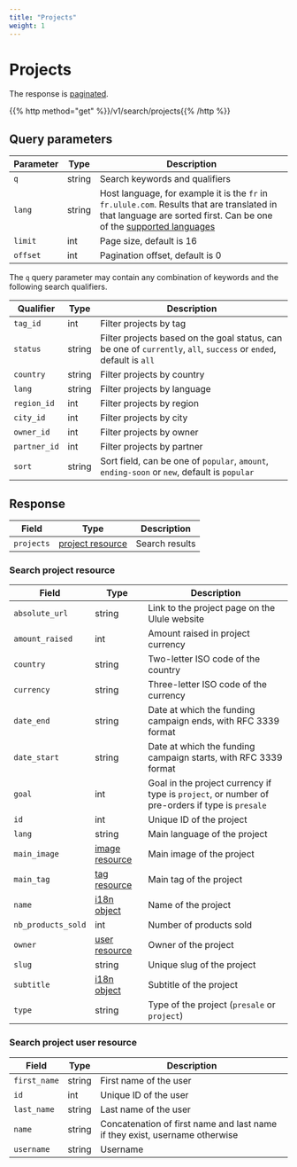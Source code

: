 ```yaml
---
title: "Projects"
weight: 1
---
```


# Projects

The response is [paginated](#pagination).

{{% http method="get" %}}/v1/search/projects{{% /http %}}

## Query parameters

| Parameter | Type   | Description                                                                                                                                                                     |
| --------- | ------ | ------------------------------------------------------------------------------------------------------------------------------------------------------------------------------- |
| `q`       | string | Search keywords and qualifiers                                                                                                                                                  |
| `lang`    | string | Host language, for example it is the `fr` in `fr.ulule.com`. Results that are translated in that language are sorted first. Can be one of the [supported languages](#languages) |
| `limit`   | int    | Page size, default is 16                                                                                                                                                        |
| `offset`  | int    | Pagination offset, default is 0                                                                                                                                                 |

The `q` query parameter may contain any combination of keywords and the following search qualifiers.

| Qualifier    | Type   | Description                                                                                                        |
| ------------ | ------ | ------------------------------------------------------------------------------------------------------------------ |
| `tag_id`     | int    | Filter projects by tag                                                                                             |
| `status`     | string | Filter projects based on the goal status, can be one of `currently`, `all`, `success` or `ended`, default is `all` |
| `country`    | string | Filter projects by country                                                                                         |
| `lang`       | string | Filter projects by language                                                                                        |
| `region_id`  | int    | Filter projects by region                                                                                          |
| `city_id`    | int    | Filter projects by city                                                                                            |
| `owner_id`   | int    | Filter projects by owner                                                                                           |
| `partner_id` | int    | Filter projects by partner                                                                                         |
| `sort`       | string | Sort field, can be one of `popular`, `amount`, `ending-soon` or `new`, default is `popular`                        |

## Response

| Field      | Type                                         | Description    |
| ---------- | -------------------------------------------- | -------------- |
| `projects` | [project resource](#search-project-resource) | Search results |

### Search project resource

| Field              | Type                                   | Description                                                                                     |
| ------------------ | -------------------------------------- | ----------------------------------------------------------------------------------------------- |
| `absolute_url`     | string                                 | Link to the project page on the Ulule website                                                   |
| `amount_raised`    | int                                    | Amount raised in project currency                                                               |
| `country`          | string                                 | Two-letter ISO code of the country                                                              |
| `currency`         | string                                 | Three-letter ISO code of the currency                                                           |
| `date_end`         | string                                 | Date at which the funding campaign ends, with RFC 3339 format                                   |
| `date_start`       | string                                 | Date at which the funding campaign starts, with RFC 3339 format                                 |
| `goal`             | int                                    | Goal in the project currency if type is `project`, or number of pre-orders if type is `presale` |
| `id`               | int                                    | Unique ID of the project                                                                        |
| `lang`             | string                                 | Main language of the project                                                                    |
| `main_image`       | [image resource](#image)               | Main image of the project                                                                       |
| `main_tag`         | [tag resource](#category-and-tag)      | Main tag of the project                                                                         |
| `name`             | [i18n object](#i18n)                   | Name of the project                                                                             |
| `nb_products_sold` | int                                    | Number of products sold                                                                         |
| `owner`            | [user resource](#search-user-resource) | Owner of the project                                                                            |
| `slug`             | string                                 | Unique slug of the project                                                                      |
| `subtitle`         | [i18n object](#i18n)                   | Subtitle of the project                                                                         |
| `type`             | string                                 | Type of the project (`presale` or `project`)                                                    |

### Search project user resource

| Field          | Type   | Description                                                                 |
| -------------- | ------ | --------------------------------------------------------------------------- |
| `first_name`   | string | First name of the user                                                      |
| `id`           | int    | Unique ID of the user                                                       |
| `last_name`    | string | Last name of the user                                                       |
| `name`         | string | Concatenation of first name and last name if they exist, username otherwise |
| `username`     | string | Username                                                                    |
